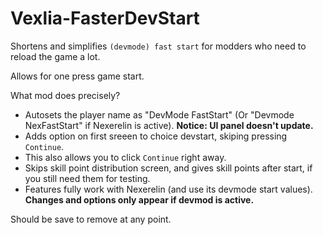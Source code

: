 # Vexlia-FasterDevStart

Shortens and simplifies `(devmode) fast start` for modders who need to reload the game a lot. 

Allows for one press game start.

What mod does precisely?

- Autosets the player name as "DevMode FastStart" (Or "Devmode NexFastStart" if Nexerelin is active). **Notice: UI panel doesn't update.**
- Adds option on first sreeen to choice devstart, skiping pressing `Continue`.
- This also allows you to click `Continue` right away. 
- Skips skill point distribution screen, and gives skill points after start, if you still need them for testing.
- Features fully work with Nexerelin (and use its devmode start values). 
**Changes and options only appear if devmod is active.**

Should be save to remove at any point.

